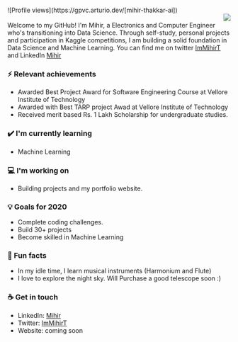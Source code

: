 <br>
![Profile views](https://gpvc.arturio.dev/[mihir-thakkar-ai])
<br>
<img align='right' src="https://github-readme-stats.vercel.app/api?username=mihir-thakkar-ai&show_icons=true&hide_rank=true&title_color=00ff41&icon_color=82eefd&text_color=afafaf&bg_color=151515">
<br>
Welcome to my GitHub! I'm Mihir, a Electronics and Computer Engineer who's transitioning into Data Science. Through self-study, personal projects and participation in Kaggle competitions, I am building a solid foundation in Data Science and Machine Learning. You can find me on twitter <a href = "https://twitter.com/ImMihirT">ImMihirT</a> and LinkedIn <a href = "https://www.linkedin.com/in/mihirthakkar98/">Mihir</a>

### ⚡ Relevant achievements
- Awarded Best Project Award for Software Engineering Course at Vellore Institute of Technology
- Awarded with Best TARP project Awad at Vellore Institute of Technology
- Received merit based Rs. 1 Lakh Scholarship for undergraduate studies.

### ✔️ I'm currently learning
- Machine Learning


### 💻 I'm working on
- Building projects and my portfolio website. 

### 💡 Goals for 2020
- Complete coding challenges.
- Build 30+ projects 
- Become skilled in Machine Learning

### 🌴 Fun facts
- In my idle time, I learn musical instruments (Harmonium and Flute)
- I love to explore the night sky. Will Purchase a good telescope soon :)

### ☕ Get in touch
- LinkedIn: <a href = "https://www.linkedin.com/in/mihirthakkar98/">Mihir</a>
- Twitter: <a href = "https://twitter.com/ImMihirT">ImMihirT</a>
- Website: coming soon
<br>
<br>
